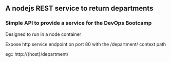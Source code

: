## A nodejs REST service to return departments
### Simple API to provide a service for the DevOps Bootcamp

Designed to run in a node container

Expose http service endpoint on port 80 with the /department/ context path

eg::  http://{host}/department/
